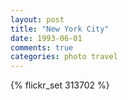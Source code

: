 ```yaml
---
layout: post
title: "New York City"
date: 1993-06-01
comments: true
categories: photo travel
---
```

{% flickr_set 313702 %}
